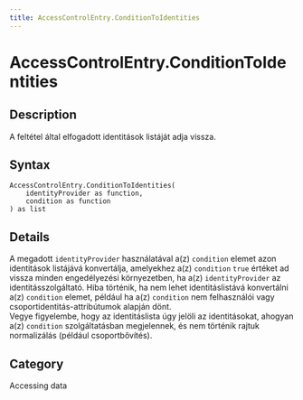 ```yaml
---
title: AccessControlEntry.ConditionToIdentities
---
```


# AccessControlEntry.ConditionToIdentities


## Description

A feltétel által elfogadott identitások listáját adja vissza.


## Syntax

```powerquery
AccessControlEntry.ConditionToIdentities(
    identityProvider as function,
    condition as function
) as list
```


## Details

A megadott <code>identityProvider</code> használatával a(z) <code>condition</code> elemet azon identitások listájává konvertálja, amelyekhez a(z) <code>condition</code> <code>true</code> értéket ad vissza minden engedélyezési környezetben, ha a(z) <code>identityProvider</code> az identitásszolgáltató. Hiba történik, ha nem lehet identitáslistává konvertálni a(z) <code>condition</code> elemet, például ha a(z) <code>condition</code> nem felhasználói vagy csoportidentitás-attribútumok alapján dönt.<br />    Vegye figyelembe, hogy az identitáslista úgy jelöli az identitásokat, ahogyan a(z) <code>condition</code> szolgáltatásban megjelennek, és nem történik rajtuk normalizálás (például csoportbővítés).<br />



## Category
Accessing data
